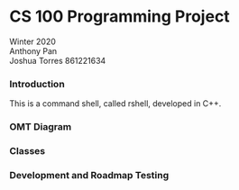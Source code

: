 # CS 100 Programming Project

Winter 2020\
Anthony Pan\
Joshua Torres 861221634

### Introduction

This is a command shell, called rshell, developed in C++.

### OMT Diagram

### Classes

### Development and Roadmap Testing
